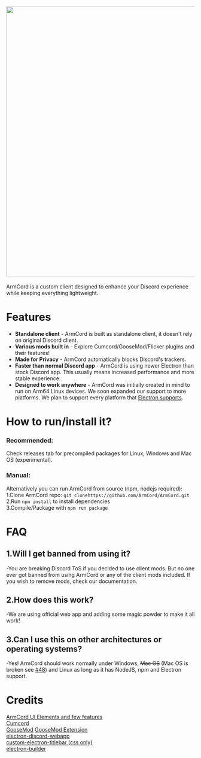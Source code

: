 
<h1 align="center">
<img src="https://armcord.vercel.app/armcord_full_logo.png" width="720">
</h1>

ArmCord is a custom client designed to enhance your Discord experience while keeping everything lightweight. 

# Features

* **Standalone client** - ArmCord is built as standalone client, it doesn't rely on original Discord client.
* **Various mods built in** - Explore Cumcord/GooseMod/Flicker plugins and their features!
* **Made for Privacy** - ArmCord automatically blocks Discord's trackers.
* **Faster than normal Discord app** - ArmCord is using newer Electron than stock Discord app. This usually means increased performance and more stable experience.
* **Designed to work anywhere** - ArmCord was initially created in mind to run on Arm64 Linux devices. We soon expanded our support to more platforms. We plan to support every platform that [Electron supports](https://www.electronjs.org/docs/latest/tutorial/support#supported-platforms).
# How to run/install it?
### Recommended:
Check releases tab for precompiled packages for Linux, Windows and Mac OS (experimental).   
### Manual:
Alternatively you can run ArmCord from source (npm, nodejs required):    
1.Clone ArmCord repo: `git clonehttps://github.com/ArmCord/ArmCord.git`    
2.Run `npm install` to install dependencies   
3.Compile/Package with `npm run package`    


# FAQ
## 1.Will I get banned from using it?   

 -You are breaking Discord ToS if you decided to use client mods. But no one ever got banned from using ArmCord or any of the client mods included. If you wish to remove mods, check our documentation. 
## 2.How does this work?   

 -We are using official web app and adding some magic powder to make it all work!   
## 3.Can I use this on other architectures or operating systems?

 -Yes! ArmCord should work normally under Windows, ~~Mac OS~~ (Mac OS is broken see [#48](https://github.com/ArmCord/ArmCord/issues/48)) and Linux as long as it has NodeJS, npm and Electron support.   

# Credits
[ArmCord UI Elements and few features](https://github.com/kckarnige)   
[Cumcord](https://github.com/Cumcord/Cumcord)   
[GooseMod](https://github.com/GooseMod/GooseMod) 
[GooseMod Extension](https://github.com/GooseMod/extension)    
[electron-discord-webapp](https://github.com/SpacingBat3/electron-discord-webapp)    
[custom-electron-titlebar (css only)](https://github.com/AlexTorresSk/custom-electron-titlebar)    
[electron-builder](https://electron.build)    
